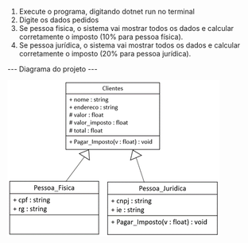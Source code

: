 1. Execute o programa, digitando dotnet run no terminal
2. Digite os dados pedidos
3. Se pessoa fisica, o sistema vai mostrar todos os dados e calcular corretamente
o imposto (10% para pessoa física).
4. Se pessoa jurídica, o sistema vai mostrar todos os dados e calcular
corretamente o imposto (20% para pessoa jurídica).

--- Diagrama do projeto ---

![alt text](CodBack_SP2_Diagrama.png.png)
